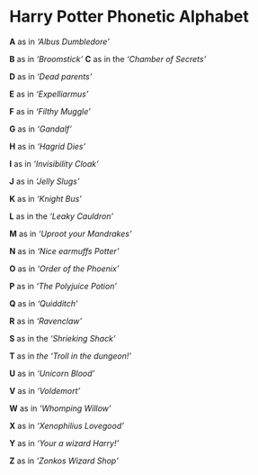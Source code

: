 # Harry Potter Phonetic Alphabet

**A** as in *‘Albus Dumbledore’*

**B** as in *‘Broomstick’*
**C** as in the *‘Chamber of Secrets’*

**D** as in *‘Dead parents’*

**E** as in *‘Expelliarmus’*

**F** as in *‘Filthy Muggle’*

**G** as in *‘Gandalf’*

**H** as in *‘Hagrid Dies’*

**I** as in *‘Invisibility Cloak’*

**J** as in *‘Jelly Slugs’*

**K** as in *‘Knight Bus’*

**L** as in the *‘Leaky Cauldron’*

**M** as in *‘Uproot your Mandrakes’*

**N** as in *‘Nice earmuffs Potter’*

**O** as in *‘Order of the Phoenix’*

**P** as in *‘The Polyjuice Potion’*

**Q** as in *‘Quidditch’*

**R** as in *‘Ravenclaw’*

**S** as in the *‘Shrieking Shack’*

**T** as in *the ‘Troll in the dungeon!’*

**U** as in *‘Unicorn Blood’*

**V** as in *‘Voldemort’*

**W** as in *‘Whomping Willow’*

**X** as in *‘Xenophilius Lovegood’*

**Y** as in *‘Your a wizard Harry!’*

**Z** as in *‘Zonkos Wizard Shop'*
